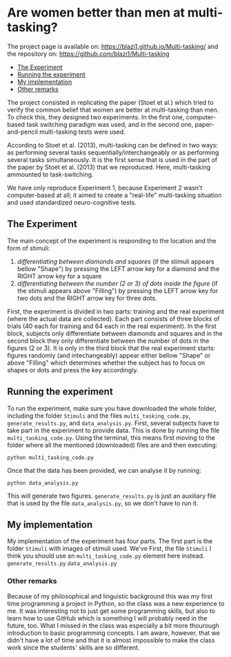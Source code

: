# Are women better than men at multi-tasking?

The project page is available on: https://blazi1.github.io/Multi-tasking/ and the repository on: https://github.com/blazi1/Multi-tasking

* [The Experiment](#the-experiment)
* [Running the experiment](#running-the-experiment)
* [My implementation](#my-implementation)
* [Other remarks](#other-remarks)

The project consisted in replicating the paper (Stoet et al.) which tried to verify the common belief that women are better at multi-tasking than men. To check this, they designed two experiments. In the first one, computer-based task switching paradigm was used, and in the second one, paper-and-pencil multi-tasking tests were used.

According to Stoet et al. (2013), multi-tasking can be defined in two ways: as performing several tasks sequentially/interchangeably or as performing several tasks simultaneously. It is the first sense that is used in the part of the paper by Stoet et al. (2013) that we reproduced. Here, multi-tasking ammounted to task-switching.

We have only reproduce Experiment 1, because Experiment 2 wasn’t computer-based at all; it aimed to create a "real-life" multi-tasking situation and used standardized neuro-cognitive tests.

## The Experiment

The main concept of the experiment is responding to the location and the form of stimuli: 
1. *differentiating between diamonds and squares* (if the stimuli appears bellow "Shape") by pressing the LEFT arrow key for a diamond and the RIGHT arrow key for a square
2. *differentiating between the number (2 or 3) of dots inside the figure* (if the stimuli appears above "Filling") by pressing the LEFT arrow key for two dots and the RIGHT arrow key for three dots. 

First, the experiment is divided in two parts: training and the real experiment (where the actual data are collected). Each part consists of three blocks of trials (40 each for training and 64 each in the real experiment). In the first block, subjects only differentiate between diamonds and squares and in the second block they only differentiate between the number of dots in the figures (2 or 3). It is only in the third block that the real experiment starts: figures randomly (and intechangeably) appear either bellow "Shape" or above "Filling" which determines whether the subject has to focus on shapes or dots and press the key accordingly.

## Running the experiment

To run the experiment, make sure you have downloaded the whole folder, including the folder `Stimuli` and the files `multi_tasking_code.py`, `generate_results.py`, and `data_analysis.py`. First, several subjects have to take part in the experiment to provide data. This is done by running the file `multi_tasking_code.py`. Using the terminal, this means first moving to the folder where all the mentioned (downloaded) files are and then executing:
```
python multi_tasking_code.py
```
Once that the data has been provided, we can analyse it by running:
```
python data_analysis.py
```
This will generate two figures. 
`generate_results.py` is just an auxiliary file that is used by the file `data_analysis.py`, so we don't have to run it.

## My implementation

My implementation of the experiment has four parts. The first part is the folder `Stimuli` with images of stimuli used. We've   First, the file 
`Stimuli`
I think you should use an
`multi_tasking_code.py` element here instead.
`generate_results.py`
`data_analysis.py`


### Other remarks

Because of my philosophical and linguistic background this was my first time programming a project in Python, so the class was a new experience to me. It was interesting not to just get some programming skills, but also to learn how to use GitHub which is something I will probably need in the future, too. 
What I missed in the class was especially a bit more thourough introduction to basic programming concepts. I am aware, however, that we didn't have a lot of time and that it is almost impossible to make the class work since the students' skills are so different.
